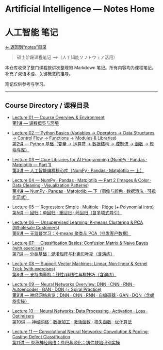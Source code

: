 # Artificial Intelligence  — Notes Home 
# 人工智能 笔记

[← 返回到“notes”目录](../) 

> 硕士阶段课程笔记 -->（人工知能ソフトウェア活用）

本仓库收录了整门课程按讲次整理的 Markdown 笔记。所有内容均为课程笔记，补充了双语术语、关键概念的推导。

笔记仅供参考与学习。

---

## Course Directory / 课程目录 <a id="toc"></a>
- [Lecture 01 — Course Overview & Environment](./lecture01.md)  
  [第1讲 — 课程概览与环境](./lecture01.md)

- [Lecture 02 — Python Basics (Variables → Operators → Data Structures → Control Flow → Functions → Modules & Libraries)](./lecture02.md)  
  [第2讲 — Python 基础（变量 → 运算符 → 数据结构 → 控制流 → 函数 → 模块与库）](./lecture02.md)

- [Lecture 03 — Core Libraries for AI Programming (NumPy · Pandas · Matplotlib — Part 1)](./lecture03.md)  
  [第3讲 — 人工智能编程核心库（NumPy · Pandas · Matplotlib — 上）](./lecture03.md)

- [Lecture 04 — NumPy · Pandas · Matplotlib — Part 2 (Images & Color · Data Cleaning · Visualization Patterns)](./lecture04.md)  
  [第4讲 — NumPy · Pandas · Matplotlib — 下（图像与颜色 · 数据清洗 · 可视化范式）](./lecture04.md)

- [Lecture 05 — Regression: Simple · Multiple · Ridge (+ Polynomial intro)](./lecture05.md)  
  [第5讲 — 回归：单回归 · 重回归 · 岭回归（含多项式导引）](./lecture05.md)

- [Lecture 06 — Unsupervised Learning: K‑means Clustering & PCA (Wholesale Customers)](./lecture06.md)  
  [第6讲 — 无监督学习：K‑means 聚类与 PCA（批发客户数据）](./lecture06.md)

- [Lecture 07 — Classification Basics: Confusion Matrix & Naive Bayes (with exercises)](./lecture07.md)  
  [第7讲 — 分类基础：混淆矩阵与朴素贝叶斯（含演练）](./lecture07.md)

- [Lecture 08 — Support Vector Machines: Linear, Non‑linear & Kernel Trick (with exercises)](./lecture08.md)  
  [第8讲 — 支持向量机：线性/非线性与核技巧（含演练）](./lecture08.md)

- [Lecture 09 — Neural Networks Overview: DNN · CNN · RNN · Autoencoder · GAN · DQN (+ Spiral Practice)](./lecture09.md)  
  [第9讲 — 神经网络总览：DNN · CNN · RNN · 自编码器 · GAN · DQN（含螺旋实操）](./lecture09.md)

- [Lecture 10 — Neural Networks: Data Processing · Activation · Loss · Optimizers](./lecture10.md)  
  [第10讲 — 神经网络：数据加工 · 激活函数 · 损失函数 · 优化算法](./lecture10.md)

- [Lecture 11 — Convolutional Neural Networks: Convolution & Pooling; Casting Defect Classification](./lecture11.md)  
  [第11讲 — 卷积神经网络：卷积与池化；铸件缺陷识别实操](./lecture11.md)


